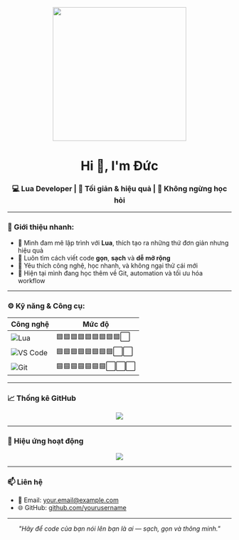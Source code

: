 <!-- Ảnh mở đầu - gif nhẹ cho cảm giác hiện đại -->
<p align="center">
  <img src="https://media.giphy.com/media/qgQUggAC3Pfv687qPC/giphy.gif" width="300" />
</p>

<h1 align="center">Hi 👋, I'm Đức</h1>
<h3 align="center">💻 Lua Developer | 🎯 Tối giản & hiệu quả | 🚀 Không ngừng học hỏi</h3>

---

### 🧠 Giới thiệu nhanh:

- 🔹 Mình đam mê lập trình với **Lua**, thích tạo ra những thứ đơn giản nhưng hiệu quả  
- 🔹 Luôn tìm cách viết code **gọn**, **sạch** và **dễ mở rộng**  
- 🔹 Yêu thích công nghệ, học nhanh, và không ngại thử cái mới  
- 🌱 Hiện tại mình đang học thêm về Git, automation và tối ưu hóa workflow

---

### ⚙️ Kỹ năng & Công cụ:

| Công nghệ | Mức độ |
|----------|--------|
| ![Lua](https://img.shields.io/badge/Lua-90%25-2C2D72?style=flat-square&logo=lua&logoColor=white) | 🟦🟦🟦🟦🟦🟦🟦🟦🟦⬜ |
| ![VS Code](https://img.shields.io/badge/VSCode-85%25-007ACC?style=flat-square&logo=visual-studio-code&logoColor=white) | 🟦🟦🟦🟦🟦🟦🟦🟦⬜⬜ |
| ![Git](https://img.shields.io/badge/Git-70%25-F05032?style=flat-square&logo=git&logoColor=white) | 🟦🟦🟦🟦🟦🟦🟦⬜⬜⬜ |

---

### 📈 Thống kê GitHub

<p align="center">
  <img src="https://github-readme-stats.vercel.app/api?username=yourusername&show_icons=true&theme=radical" />
</p>

---

### 🐍 Hiệu ứng hoạt động

<p align="center">
  <img src="https://github.com/yourusername/yourusername/raw/output/github-contribution-grid-snake.svg" />
</p>

---

### 📫 Liên hệ

- 📧 Email: your.email@example.com
- 🌐 GitHub: [github.com/yourusername](https://github.com/yourusername)

---

<p align="center">
  <em>"Hãy để code của bạn nói lên bạn là ai — sạch, gọn và thông minh."</em>
</p>
